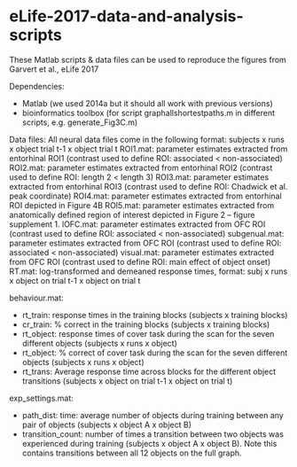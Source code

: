 # eLife-2017-data-and-analysis-scripts
These Matlab scripts &amp; data files can be used to reproduce the figures from Garvert et al., eLife 2017

Dependencies:
- Matlab (we used 2014a but it should all work with previous versions)
- bioinformatics toolbox (for script graphallshortestpaths.m in different scripts, e.g. generate_Fig3C.m)

Data files:
All neural data files come in the following format: subjects x runs x object trial t-1 x object trial t
ROI1.mat: 
parameter estimates extracted from entorhinal ROI1 (contrast used to define ROI: associated < non-associated)
ROI2.mat: 
parameter estimates extracted from entorhinal ROI2 (contrast used to define ROI: length 2 < length 3)
ROI3.mat: 
parameter estimates extracted from entorhinal ROI3 (contrast used to define ROI: Chadwick et al. peak coordinate)
ROI4.mat: 
parameter estimates extracted from entorhinal ROI depicted in Figure 4B
ROI5.mat: 
parameter estimates extracted from anatomically defined region of interest depicted in Figure 2 – figure supplement 1.
lOFC.mat: 
parameter estimates extracted from OFC ROI (contrast used to define ROI: associated < non-associated)
subgenual.mat: 
parameter estimates extracted from OFC ROI (contrast used to define ROI: associated < non-associated)
visual.mat: 
parameter estimates extracted from OFC ROI (contrast used to define ROI: main effect of object onset)
RT.mat: 
log-transformed and demeaned response times, format: subj x runs x object on trial t-1 x object on trial t

behaviour.mat:
- rt_train: response times in the training blocks (subjects x training blocks)
- cr_train: % correct in the training blocks (subjects x training blocks)
- rt_object: response times of cover task during the scan for the seven different objects (subjects x runs x object)
- rt_object: % correct of cover task during the scan for the seven different objects (subjects x runs x object)
- rt_trans: Average response time across blocks for the different object transitions (subjects x object on trial t-1 x object on trial t)

exp_settings.mat:
- path_dist: time: average number of objects during training between any pair of objects (subjects x object A x object B)
- transition_count: number of times a transition between two objects was experienced during training (subjects x object A x object B). Note this contains transitions between all 12 objects on the full graph.
